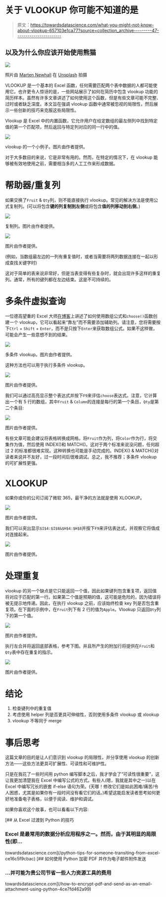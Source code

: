 # 关于 VLOOKUP 你可能不知道的是

> 原文：<https://towardsdatascience.com/what-you-might-not-know-about-vlookup-657103e1ca77?source=collection_archive---------47----------------------->

## 以及为什么你应该开始使用熊猫

![](img/f6992c6721d90373665df19a8fc231d9.png)

照片由 [Marten Newhall](https://unsplash.com/@laughayette?utm_source=unsplash&utm_medium=referral&utm_content=creditCopyText) 在 [Unsplash](https://unsplash.com/s/photos/look?utm_source=unsplash&utm_medium=referral&utm_content=creditCopyText) 拍摄

VLOOKUP 是一个基本的 Excel 函数，任何需要匹配两个表中数据的人都可能使用它。也许更令人惊讶的是，一些网站展示了如何在简历中包含 vlookup 功能的简历样本。虽然有许多文章讲述了如何使用这个函数，但是有些文章可能不完整、过时或者缺乏深度。本文旨在强调 vlookup 函数中通常被忽视的局限性，然后展示一些创新的技巧来克服这些局限性。

Vlookup 是 Excel 中的内置函数，它允许用户在给定数组的最左侧列中找到特定值的第一个匹配项，然后返回与特定列对应的同一行中的值。

![](img/7d12c5ea68f4f7a925537df5622ad806.png)

vlookup 的一个小例子。图片由作者提供。

对于大多数目的来说，它是非常有用的。然而，在特定的情况下，在 vlookup 能够被有效地使用之前，需要相当多的人工工作来形成数据。

# 帮助器/重复列

如果交换了`Fruit` & `Qty`列，则不能直接执行 vlookup。常见的解决方法是使用公式复制列。(可以将包含**键的列复制到左侧**或将包含**值的列移动到右侧**。)

![](img/6953931d41a0422cc14517bac3a80198.png)

复制列。图片由作者提供。

![](img/26f0a397834c230988c7b791779dd8df.png)

图片由作者提供。

(例如，当数组最左边的一列有重复值时，或者当需要将两列数据连接在一起以形成查找关键字时)

这对于简单的表来说非常好，但是当表变得有些复杂时，就会出现许多这样的重复列。通常，所有的键列都在左边结束。这是不可持续的。

# 多条件虚拟查询

一位德高望重的 Excel 大师[在博客](https://chandoo.org/wp/multi-condition-vlookup/)上讲述了如何使用数组公式和`choose()`函数创建一个 vlookup，它可以看起来“靠左”而不需要添加辅助列。请注意，您将需要按下`Ctrl` + `Shift` + `Enter`，而不是只按下`Enter`来获取数组公式。如果不这样做，可能会产生一些意想不到的结果。

![](img/cbeecf2298bd0de1748377fc85f966c3.png)

多条件 vlookup。图片由作者提供。

这种方法也可以用于执行多条件 vlookup。

![](img/bc7d59c0cd0b74d2106fca67d4d14473.png)

图片由作者提供。

我们可以通过高亮显示整个表达式并按下`F9`来评估`choose`表达式。注意，它计算出一个有 5 行的数组，其中`Fruit` & `Column`的连接是每行的第一个条目，`Qty`是第二个条目:

![](img/c55f376af750f88f0e4145d5f4234e6e.png)

图片由作者提供。

有些文章可能会建议将表格转换成网格，将`Fruit`作为列，将`Color`作为行，将交集作为值，然后使用 INDEX()和 MATCH()。这对于两个标准来说没问题，任何超过 2 的标准都很难实现。这种转换也可能是手动完成的。INDEX() & MATCH()对读者来说并不友好，过一段时间后很难调试。总之，我不推荐；多条件 vlookup 的可扩展性更强。

# XLOOKUP

如果你或你的公司订阅了微软 365，最干净的方法就是使用 XLOOKUP。

![](img/b814ba757558f6dfadcae7737fe9a23c.png)

图片由作者提供。

我们可以突出显示`$I$4:$I$8&$H$4:$H$8`并按下`F9`来评估表达式，并观察它将值成对连接起来。

![](img/b6381a0d7a7c6072af98f9d8dfafc409.png)

图片由作者提供。

# 处理重复

vlookup 的另一个缺点是它只能返回一个值，因此如果键列包含重复项，返回值将对应于匹配的第一行。如果第二个值是预期的值，这可能是危险的，因为错误将被无提示地传递。因此，在执行 vlookup 之前，应该始终检查 key 列是否包含重复项。在下面的示例中，在`Fruit`列下有 2 行的值为`Apple`。Vlookup 只返回`Qty`列下的第一个值。

![](img/4c5ae5aaa7ec026b836276051bbf3484.png)

图片由作者提供。

执行左合并将返回底部表格，参考下图。并且所产生的附加行将提供在`Fruit`和`Qty`表中存在重复的指示。

![](img/40dd37059e52c6b865361da86bb5304d.png)

图片由作者提供。

# 结论

1.  检查键列中的重复值
2.  考虑使用 helper 列是否更具可伸缩性，否则使用多条件 vlookup 或 xlookup
3.  vlookup 不等同于 merge

# **事后思考**

这篇文章的目的是让人们意识到 vlookup 的局限性，并分享使用 vlookup 的创新方法——这些方法更具可扩展性、可读性和可维护性。

只是在我花了一些时间用 python 编写脚本之后，我才学会了“可读性很重要”，这让我更加清楚我在 Excel 中编写公式的方式。有些人(嗯，我就是其中之一)以在 Excel 中编写冗长的嵌套 if-else 语句为荣。(天哪！修改它们是如此困难/痛苦/令人困惑，尤其是如果你有一段时间没有看它们的话。)希望这能启发读者思考如何更好地准备电子表格，以便于阅读、维护和调试。

如果你喜欢这个故事，也可以看看以下内容:

[](/python-tips-for-someone-transiting-from-excel-ce16c5f9cbac) [## 从 Excel 过渡到 Python 的技巧

### Excel 是最常用的数据分析应用程序之一。然而，由于其明显的局限性(即…

towardsdatascience.com](/python-tips-for-someone-transiting-from-excel-ce16c5f9cbac) [](/how-to-encrypt-pdf-and-send-as-an-email-attachment-using-python-4ce7fd462a99) [## 如何使用 Python 加密 PDF 并作为电子邮件附件发送

### …并可能为贵公司节省一些人力资源工具的费用

towardsdatascience.com](/how-to-encrypt-pdf-and-send-as-an-email-attachment-using-python-4ce7fd462a99)